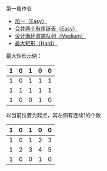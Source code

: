 第一周作业
- [加一（Easy）](../chapter1/PlusOne.java)
- [合并两个有序链表（Easy）]()
- [设计循环双端队列（Medium）]()
- [最大矩形（Hard）]()

最大矩形示例：

| 1   | 0   | 1   | 0   | 0   |
|-----|-----|-----|-----|-----|
| 1   | 0   | 1   | 1   | 1   |
| 1   | 1   | 1   | 1   | 1   |
| 1   | 0   | 0   | 1   | 0   |

以当前位置为起点，其左侧有连续1的个数

| 1   | 0   | 1   | 0   | 0   |
|-----|-----|-----|-----|-----|
| 1   | 0   | 1   | 2   | 3   |
| 1   | 2   | 3   | 4   | 5   |
| 1   | 0   | 0   | 1   | 0   |